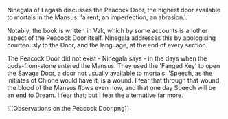 Ninegala of Lagash discusses the Peacock Door, the highest door available to mortals in the Mansus: 'a rent, an imperfection, an abrasion.'.

Notably, the book is written in Vak, which by some accounts is another aspect of the Peacock Door itself. Ninegala addresses this by apologising courteously to the Door, and the language, at the end of every section.

The Peacock Door did not exist - Ninegala says - in the days when the gods-from-stone entered the Mansus. They used the 'Fanged Key' to open the Savage Door, a door not usually available to mortals. 'Speech, as the initiates of Chione would have it, is a wound. I fear that through that wound, the blood of the Mansus flows even now, and that one day Speech will be an end to Dream. I fear that; but I fear the alternative far more.

![[Observations on the Peacock Door.png]]